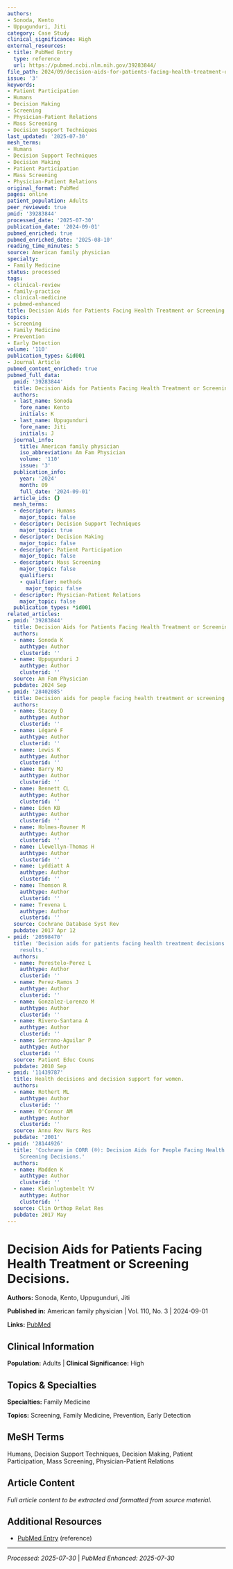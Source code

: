 ```yaml
---
authors:
- Sonoda, Kento
- Uppugunduri, Jiti
category: Case Study
clinical_significance: High
external_resources:
- title: PubMed Entry
  type: reference
  url: https://pubmed.ncbi.nlm.nih.gov/39283844/
file_path: 2024/09/decision-aids-for-patients-facing-health-treatment-or-screen.md
issue: '3'
keywords:
- Patient Participation
- Humans
- Decision Making
- Screening
- Physician-Patient Relations
- Mass Screening
- Decision Support Techniques
last_updated: '2025-07-30'
mesh_terms:
- Humans
- Decision Support Techniques
- Decision Making
- Patient Participation
- Mass Screening
- Physician-Patient Relations
original_format: PubMed
pages: online
patient_population: Adults
peer_reviewed: true
pmid: '39283844'
processed_date: '2025-07-30'
publication_date: '2024-09-01'
pubmed_enriched: true
pubmed_enriched_date: '2025-08-10'
reading_time_minutes: 5
source: American family physician
specialty:
- Family Medicine
status: processed
tags:
- clinical-review
- family-practice
- clinical-medicine
- pubmed-enhanced
title: Decision Aids for Patients Facing Health Treatment or Screening Decisions.
topics:
- Screening
- Family Medicine
- Prevention
- Early Detection
volume: '110'
publication_types: &id001
- Journal Article
pubmed_content_enriched: true
pubmed_full_data:
  pmid: '39283844'
  title: Decision Aids for Patients Facing Health Treatment or Screening Decisions.
  authors:
  - last_name: Sonoda
    fore_name: Kento
    initials: K
  - last_name: Uppugunduri
    fore_name: Jiti
    initials: J
  journal_info:
    title: American family physician
    iso_abbreviation: Am Fam Physician
    volume: '110'
    issue: '3'
  publication_info:
    year: '2024'
    month: 09
    full_date: '2024-09-01'
  article_ids: {}
  mesh_terms:
  - descriptor: Humans
    major_topic: false
  - descriptor: Decision Support Techniques
    major_topic: true
  - descriptor: Decision Making
    major_topic: false
  - descriptor: Patient Participation
    major_topic: false
  - descriptor: Mass Screening
    major_topic: false
    qualifiers:
    - qualifier: methods
      major_topic: false
  - descriptor: Physician-Patient Relations
    major_topic: false
  publication_types: *id001
related_articles:
- pmid: '39283844'
  title: Decision Aids for Patients Facing Health Treatment or Screening Decisions.
  authors:
  - name: Sonoda K
    authtype: Author
    clusterid: ''
  - name: Uppugunduri J
    authtype: Author
    clusterid: ''
  source: Am Fam Physician
  pubdate: 2024 Sep
- pmid: '28402085'
  title: Decision aids for people facing health treatment or screening decisions.
  authors:
  - name: Stacey D
    authtype: Author
    clusterid: ''
  - name: Légaré F
    authtype: Author
    clusterid: ''
  - name: Lewis K
    authtype: Author
    clusterid: ''
  - name: Barry MJ
    authtype: Author
    clusterid: ''
  - name: Bennett CL
    authtype: Author
    clusterid: ''
  - name: Eden KB
    authtype: Author
    clusterid: ''
  - name: Holmes-Rovner M
    authtype: Author
    clusterid: ''
  - name: Llewellyn-Thomas H
    authtype: Author
    clusterid: ''
  - name: Lyddiatt A
    authtype: Author
    clusterid: ''
  - name: Thomson R
    authtype: Author
    clusterid: ''
  - name: Trevena L
    authtype: Author
    clusterid: ''
  source: Cochrane Database Syst Rev
  pubdate: 2017 Apr 12
- pmid: '20598470'
  title: 'Decision aids for patients facing health treatment decisions in Spain: preliminary
    results.'
  authors:
  - name: Perestelo-Perez L
    authtype: Author
    clusterid: ''
  - name: Perez-Ramos J
    authtype: Author
    clusterid: ''
  - name: Gonzalez-Lorenzo M
    authtype: Author
    clusterid: ''
  - name: Rivero-Santana A
    authtype: Author
    clusterid: ''
  - name: Serrano-Aguilar P
    authtype: Author
    clusterid: ''
  source: Patient Educ Couns
  pubdate: 2010 Sep
- pmid: '11439787'
  title: Health decisions and decision support for women.
  authors:
  - name: Rothert ML
    authtype: Author
    clusterid: ''
  - name: O'Connor AM
    authtype: Author
    clusterid: ''
  source: Annu Rev Nurs Res
  pubdate: '2001'
- pmid: '28144926'
  title: 'Cochrane in CORR (®): Decision Aids for People Facing Health Treatment or
    Screening Decisions.'
  authors:
  - name: Madden K
    authtype: Author
    clusterid: ''
  - name: Kleinlugtenbelt YV
    authtype: Author
    clusterid: ''
  source: Clin Orthop Relat Res
  pubdate: 2017 May
---
```


# Decision Aids for Patients Facing Health Treatment or Screening Decisions.

**Authors:** Sonoda, Kento, Uppugunduri, Jiti

**Published in:** American family physician | Vol. 110, No. 3 | 2024-09-01

**Links:** [PubMed](https://pubmed.ncbi.nlm.nih.gov/39283844/)

## Clinical Information

**Population:** Adults | **Clinical Significance:** High

## Topics & Specialties

**Specialties:** Family Medicine

**Topics:** Screening, Family Medicine, Prevention, Early Detection

## MeSH Terms

Humans, Decision Support Techniques, Decision Making, Patient Participation, Mass Screening, Physician-Patient Relations

## Article Content

*Full article content to be extracted and formatted from source material.*

## Additional Resources

- [PubMed Entry](https://pubmed.ncbi.nlm.nih.gov/39283844/) (reference)

---

*Processed: 2025-07-30* | *PubMed Enhanced: 2025-07-30*
